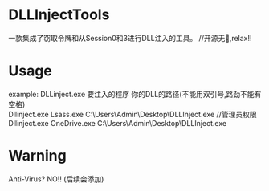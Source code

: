 # DLLInjectTools
一款集成了窃取令牌和从Session0和3进行DLL注入的工具。 //开源无🐎,relax!!

# Usage
example:
DLLinject.exe 要注入的程序  你的DLL的路径(不能用双引号,路劲不能有空格)<br>Dllinject.exe Lsass.exe  C:\Users\Admin\Desktop\DLLInject.exe  //管理员权限<br>Dllinject.exe OneDrive.exe  C:\Users\Admin\Desktop\DLLInject.exe 

# Warning
Anti-Virus? NO!!  (后续会添加) 
